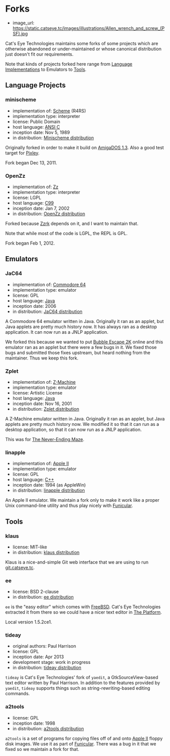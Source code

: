 Forks
=====

*   image_url: https://static.catseye.tc/images/illustrations/Allen_wrench_and_screw_(PSF).jpg

Cat's Eye Technologies maintains some forks of some projects which are
otherwise abandoned or under-maintained or whose canonical distribution
just doesn't fit our requirements.

Note that kinds of projects forked here range from
[Language Implementations](Language%20Implementations.md) to Emulators to
[Tools](Tools.md).

Language Projects
-----------------

### minischeme

*   implementation of: [Scheme][] (R4RS)
*   implementation type: interpreter
*   license: Public Domain
*   host language: [ANSI C][]
*   inception date: Nov 5, 1989
*   in distribution: [Minischeme distribution](https://catseye.tc/distribution/Minischeme_distribution)

Originally forked in order to make it build on [AmigaDOS 1.3][].
Also a good test target for [Pixley][].

Fork began Dec 13, 2011.

### OpenZz

*   implementation of: [Zz][]
*   implementation type: interpreter
*   license: LGPL
*   host language: [C99][]
*   inception date: Jan 7, 2002
*   in distribution: [OpenZz distribution](https://catseye.tc/distribution/OpenZz_distribution)

Forked because [Zzrk][] depends on it, and I want to maintain that.

Note that while most of the code is LGPL, the REPL is GPL.

Fork began Feb 1, 2012.

Emulators
---------

### JaC64

*   implementation of: [Commodore 64][]
*   implementation type: emulator
*   license: GPL
*   host language: [Java][]
*   inception date: 2006
*   in distribution: [JaC64 distribution](https://catseye.tc/distribution/JaC64_distribution)

A Commodore 64 emulator written in Java.  Originally it ran as an applet,
but Java applets are pretty much history now.  It has always ran as a
desktop application.  It can now run as a JNLP application.

We forked this because we wanted to put [Bubble Escape 2K][] online
and this emulator ran as an applet but there were a few bugs in it.
We fixed those bugs and submitted those fixes upstream, but heard
nothing from the maintainer.  Thus we keep this fork.

### Zplet

*   implementation of: [Z-Machine][]
*   implementation type: emulator
*   license: Artistic License
*   host language: [Java][]
*   inception date: Nov 16, 2001
*   in distribution: [Zplet distribution](https://catseye.tc/distribution/Zplet_distribution)

A Z-Machine emulator written in Java.  Originally it ran as an applet,
but Java applets are pretty much history now.  We modified it so that
it can run as a desktop application, so that it can now run as a JNLP
application.

This was for [The Never-Ending Maze][].

### linapple

*   implementation of: [Apple II][]
*   implementation type: emulator
*   license: GPL
*   host language: [C++][]
*   inception date: 1994 (as AppleWin)
*   in distribution: [linapple distribution](https://catseye.tc/distribution/linapple_distribution)

An Apple II emulator.  We maintain a fork only to make it work like
a proper Unix command-line utility and thus play nicely with
[Funicular][].

Tools
-----

### klaus

*   license: MIT-like
*   in distribution: [klaus distribution](https://catseye.tc/distribution/klaus_distribution)

Klaus is a nice-and-simple Git web interface that we are using
to run [git.catseye.tc](http://git.catseye.tc/).

### ee

*   license: BSD 2-clause
*   in distribution: [ee distribution](https://catseye.tc/distribution/ee_distribution)

`ee` is the "easy editor" which comes with [FreeBSD][].  Cat's Eye Technologies
extracted it from there so we could have a nicer text editor in [The Platform][].

Local version 1.5.2ce1.

### tideay

*   original authors: Paul Harrison
*   license: GPL
*   inception date: Apr 2013
*   development stage: work in progress
*   in distribution: [tideay distribution](https://catseye.tc/distribution/tideay_distribution)

`tideay` is Cat's Eye Technologies' fork of `yaedit`, a GtkSourceView-based
text editor written by Paul Harrison.  In addition to the
features provided by `yaedit`, `tideay` supports things such as
string-rewriting-based editing commands.

### a2tools

*   license: GPL
*   inception date: 1998
*   in distribution: [a2tools distribution](https://catseye.tc/distribution/a2tools_distribution)

`a2tools` is a set of programs for copying files off of and onto
[Apple II][] floppy disk images.  We use it as part of [Funicular][].
There was a bug in it that we fixed so we maintain a fork for that.

[Scheme]: ../article/Project%20Dependencies.md#scheme
[ANSI C]: ../article/Project%20Dependencies.md#ansi-c
[C99]: ../article/Project%20Dependencies.md#c99
[AmigaDOS 1.3]: ../article/Project%20Dependencies.md#amiga-500
[Pixley]: ../article/Languages.md#pixley
[Zz]: https://catseye.tc/modules/OpenZz/doc/zzdoc.html
[Zzrk]: ../article/Games.md#zzrk
[Java]: ../article/Project%20Dependencies.md#java
[Bubble Escape 2K]: ../article/Games.md#bubble-escape
[The Never-Ending Maze]: ../article/Games.md#the-never-ending-maze
[Z-Machine]: ../article/Project%20Dependencies.md#z-machine
[C++]: http://www.open-std.org/jtc1/sc22/wg21/
[Funicular]: ../article/Tools.md#funicular
[Commodore 64]: ../article/Project%20Dependencies.md#commodore-64
[Apple II]: ../article/Project%20Dependencies.md#apple-ii
[The Platform]: ../article/Platforms.md#the-cats-eye-technologies-platform
[FreeBSD]: https://www.freebsd.org/

